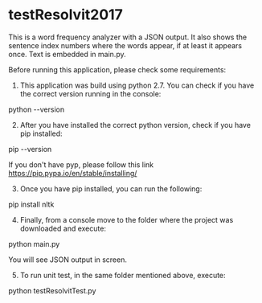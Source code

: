 # testResolvit2017

This is a word frequency analyzer with a JSON output. It also shows the sentence index numbers where the words appear, if at least it appears once.
Text is embedded in main.py.

Before running this application, please check some requirements:

1) This application was build using python 2.7.
You can check if you have the correct version running in the console:

python --version

2) After you have installed the correct python version, check if you have pip installed:

pip --version

If you don't have pyp, please follow this link https://pip.pypa.io/en/stable/installing/

3) Once you have pip installed, you can run the following:

pip install nltk

4) Finally, from a console move to the folder where the project was downloaded and execute:

python main.py

You will see JSON output in screen.

5) To run unit test, in the same folder mentioned above, execute:

python testResolvitTest.py
